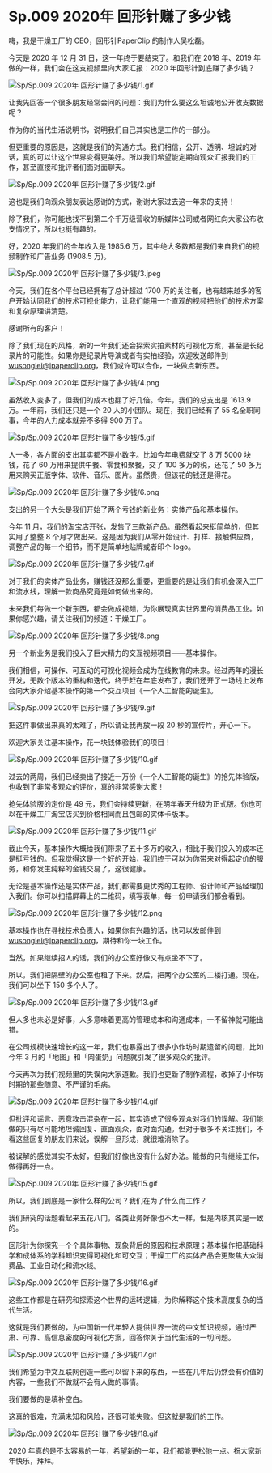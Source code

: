 # Sp.009 2020年 回形针赚了多少钱

嗨，我是干燥工厂的 CEO，回形针PaperClip 的制作人吴松磊。

今天是 2020 年 12 月 31 日，这一年终于要结束了。和我们在 2018 年、2019 年做的一样，我们会在这支视频里向大家汇报：2020 年回形针到底赚了多少钱？

![Sp/Sp.009 2020年 回形针赚了多少钱/1.gif](https://file.hsyhx.top/iPaperClipICU/web/assets/image/文字稿/Sp/Sp.009%202020年%20回形针赚了多少钱/1.gif?imageMogr2/format/avif)

让我先回答一个很多朋友经常会问的问题：我们为什么要这么坦诚地公开收支数据呢？

作为你的当代生活说明书，说明我们自己其实也是工作的一部分。

但更重要的原因是，这就是我们的沟通方式。我们相信，公开、透明、坦诚的对话，真的可以让这个世界变得更美好。所以我们希望能定期向观众汇报我们的工作，甚至直接和批评者们面对面聊天。

![Sp/Sp.009 2020年 回形针赚了多少钱/2.gif](https://file.hsyhx.top/iPaperClipICU/web/assets/image/文字稿/Sp/Sp.009%202020年%20回形针赚了多少钱/2.gif?imageMogr2/format/avif)

这也是我们向观众朋友表达感谢的方式，谢谢大家过去这一年来的支持！

除了我们，你可能也找不到第二个千万级营收的新媒体公司或者网红向大家公布收支情况了，所以也挺有趣的。

好，2020 年我们的全年收入是 1985.6 万，其中绝大多数都是我们来自我们的视频制作和广告业务 (1908.5 万)。

![Sp/Sp.009 2020年 回形针赚了多少钱/3.jpeg](https://file.hsyhx.top/iPaperClipICU/web/assets/image/文字稿/Sp/Sp.009%202020年%20回形针赚了多少钱/3.jpeg?imageMogr2/format/avif)

今天，我们在各个平台已经拥有了总计超过 1700 万的关注者，也有越来越多的客户开始认同我们的技术可视化能力，让我们能用一个直观的视频把他们的技术方案和复杂原理讲清楚。

感谢所有的客户！

除了我们现在的风格，新的一年我们还会探索实拍素材的可视化方案，甚至是长纪录片的可能性。如果你是纪录片导演或者有实拍经验，欢迎发送邮件到 wusonglei@ipaperclip.org，我们或许可以合作，一块做点新东西。

![Sp/Sp.009 2020年 回形针赚了多少钱/4.png](https://file.hsyhx.top/iPaperClipICU/web/assets/image/文字稿/Sp/Sp.009%202020年%20回形针赚了多少钱/4.png?imageMogr2/format/avif)

虽然收入变多了，但我们的成本也翻了好几倍。今年，我们的总支出是 1613.9 万。一年前，我们还只是一个 20 人的小团队。现在，我们已经有了 55 名全职同事，今年的人力成本就差不多得 900 万了。

![Sp/Sp.009 2020年 回形针赚了多少钱/5.gif](https://file.hsyhx.top/iPaperClipICU/web/assets/image/文字稿/Sp/Sp.009%202020年%20回形针赚了多少钱/5.gif?imageMogr2/format/avif)

人一多，各方面的支出其实都不是小数字。比如今年电费就交了 8 万 5000 块钱，花了 60 万用来提供午餐、零食和聚餐，交了 100 多万的税，还花了 50 多万用来购买正版字体、软件、音乐、图片。虽然贵，但该花的钱还是得花。

![Sp/Sp.009 2020年 回形针赚了多少钱/6.png](https://file.hsyhx.top/iPaperClipICU/web/assets/image/文字稿/Sp/Sp.009%202020年%20回形针赚了多少钱/6.png?imageMogr2/format/avif)

支出的另一个大头是我们开始了两个亏钱的新业务：实体产品和基本操作。

今年 11 月，我们的淘宝店开张，发售了三款新产品。虽然看起来挺简单的，但其实用了整整 8 个月才做出来。这是因为我们从零开始设计、打样、接触供应商，调整产品的每一个细节，而不是简单地贴牌或者印个 logo。

![Sp/Sp.009 2020年 回形针赚了多少钱/7.gif](https://file.hsyhx.top/iPaperClipICU/web/assets/image/文字稿/Sp/Sp.009%202020年%20回形针赚了多少钱/7.gif?imageMogr2/format/avif)

对于我们的实体产品业务，赚钱还没那么重要，更重要的是让我们有机会深入工厂和流水线，理解一款商品究竟是如何做出来的。

未来我们每做一个新东西，都会做成视频，为你展现真实世界里的消费品工业。如果你感兴趣，请关注我们的频道：干燥工厂。

![Sp/Sp.009 2020年 回形针赚了多少钱/8.png](https://file.hsyhx.top/iPaperClipICU/web/assets/image/文字稿/Sp/Sp.009%202020年%20回形针赚了多少钱/8.png?imageMogr2/format/avif)

另一个新业务是我们投入了巨大精力的交互视频项目——基本操作。

我们相信，可操作、可互动的可视化视频会成为在线教育的未来。经过两年的漫长开发，无数个版本的重构和迭代，终于赶在年底发布了，我们还开了一场线上发布会向大家介绍基本操作的第一个交互项目《一个人工智能的诞生》。

![Sp/Sp.009 2020年 回形针赚了多少钱/9.gif](https://file.hsyhx.top/iPaperClipICU/web/assets/image/文字稿/Sp/Sp.009%202020年%20回形针赚了多少钱/9.gif?imageMogr2/format/avif)

把这件事做出来真的太难了，所以请让我再放一段 20 秒的宣传片，开心一下。

欢迎大家关注基本操作，花一块钱体验我们的项目！

![Sp/Sp.009 2020年 回形针赚了多少钱/10.gif](https://file.hsyhx.top/iPaperClipICU/web/assets/image/文字稿/Sp/Sp.009%202020年%20回形针赚了多少钱/10.gif?imageMogr2/format/avif)

过去的两周，我们已经卖出了接近一万份《一个人工智能的诞生》的抢先体验版，也收到了非常多观众的评价，真的非常感谢大家！

抢先体验版的定价是 49 元，我们会持续更新，在明年春天升级为正式版。你也可以在干燥工厂淘宝店买到价格相同而且包邮的实体卡版本。

![Sp/Sp.009 2020年 回形针赚了多少钱/11.gif](https://file.hsyhx.top/iPaperClipICU/web/assets/image/文字稿/Sp/Sp.009%202020年%20回形针赚了多少钱/11.gif?imageMogr2/format/avif)

截止今天，基本操作大概给我们带来了五十多万的收入，相比于我们投入的成本还是挺亏钱的。但我觉得这是一个好的开始，我们终于可以为你带来对得起定价的服务，和你发生纯粹的金钱交易了，这很健康。

无论是基本操作还是实体产品，我们都需要更优秀的工程师、设计师和产品经理加入我们。你可以扫描屏幕上的二维码，填写表单，每一份申请我们都会看到。

![Sp/Sp.009 2020年 回形针赚了多少钱/12.png](https://file.hsyhx.top/iPaperClipICU/web/assets/image/文字稿/Sp/Sp.009%202020年%20回形针赚了多少钱/12.png?imageMogr2/format/avif)

基本操作也在寻找技术负责人，如果你有兴趣的话，也可以发邮件到 wusonglei@ipaperclip.org，期待和你一块工作。

当然，如果继续招人的话，我们的办公室好像又有点坐不下了。

所以，我们把隔壁的办公室也租了下来。然后，把两个办公室的二楼打通。现在，我们可以坐下 150 多个人了。

![Sp/Sp.009 2020年 回形针赚了多少钱/13.gif](https://file.hsyhx.top/iPaperClipICU/web/assets/image/文字稿/Sp/Sp.009%202020年%20回形针赚了多少钱/13.gif?imageMogr2/format/avif)

但人多也未必是好事，人多意味着更高的管理成本和沟通成本，一不留神就可能出错。

在公司规模快速增长的这一年，我们也暴露出了很多小作坊时期遗留的问题，比如今年 3 月的「地图」和「肉蛋奶」问题就引发了很多观众的批评。

今天再次为我们视频里的失误向大家道歉。我们也更新了制作流程，改掉了小作坊时期的那些随意、不严谨的毛病。

![Sp/Sp.009 2020年 回形针赚了多少钱/14.gif](https://file.hsyhx.top/iPaperClipICU/web/assets/image/文字稿/Sp/Sp.009%202020年%20回形针赚了多少钱/14.gif?imageMogr2/format/avif)

但批评和谣言、恶意攻击混杂在一起，其实造成了很多观众对我们的误解。我们能做的只有尽可能地坦诚回复、直面观众，面对面沟通。但对于很多不关注我们，不看这些回复的朋友们来说，误解一旦形成，就很难消除了。

被误解的感觉其实不太好，但我们好像也没有什么好办法。能做的只有继续工作，做得再好一点。

![Sp/Sp.009 2020年 回形针赚了多少钱/15.gif](https://file.hsyhx.top/iPaperClipICU/web/assets/image/文字稿/Sp/Sp.009%202020年%20回形针赚了多少钱/15.gif?imageMogr2/format/avif)

所以，我们到底是一家什么样的公司？我们在为了什么而工作？

我们研究的话题看起来五花八门，各类业务好像也不太一样，但是内核其实是一致的。

回形针为你探究一个个具体事物、现象背后的原因和技术原理；基本操作把基础科学和成体系的学科知识变得可视化和可交互；干燥工厂的实体产品会更聚焦大众消费品、工业自动化和流水线。

![Sp/Sp.009 2020年 回形针赚了多少钱/16.gif](https://file.hsyhx.top/iPaperClipICU/web/assets/image/文字稿/Sp/Sp.009%202020年%20回形针赚了多少钱/16.gif?imageMogr2/format/avif)

这些工作都是在研究和探索这个世界的运转逻辑，为你解释这个技术高度复杂的当代生活。

这就是我们要做的，为中国新一代年轻人提供世界一流的中文知识视频，通过严肃、可靠、高信息密度的可视化方案，回答你关于当代生活的一切问题。

![Sp/Sp.009 2020年 回形针赚了多少钱/17.gif](https://file.hsyhx.top/iPaperClipICU/web/assets/image/文字稿/Sp/Sp.009%202020年%20回形针赚了多少钱/17.gif?imageMogr2/format/avif)

我们希望为中文互联网创造一些可以留下来的东西，一些在几年后仍然会有价值的内容，一些我们不做就不会有人做的事情。

我们要做的是填补空白。

这真的很难，充满未知和风险，还很可能失败。但这就是我们的工作。

![Sp/Sp.009 2020年 回形针赚了多少钱/18.gif](https://file.hsyhx.top/iPaperClipICU/web/assets/image/文字稿/Sp/Sp.009%202020年%20回形针赚了多少钱/18.gif?imageMogr2/format/avif)

2020 年真的是不太容易的一年，希望新的一年，我们都能更松弛一点。祝大家新年快乐，拜拜。
